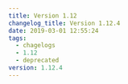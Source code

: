 ```yaml
---
title: Version 1.12
changelog_title: Version 1.12.4
date: 2019-03-01 12:55:24
tags:
  - chagelogs
  - 1.12
  - deprecated
version: 1.12.4
---
```


<script src="https://gist.github.com/spinnaker-release/381d84f5da5242c4d371ad3fbaaafc53.js"/>
